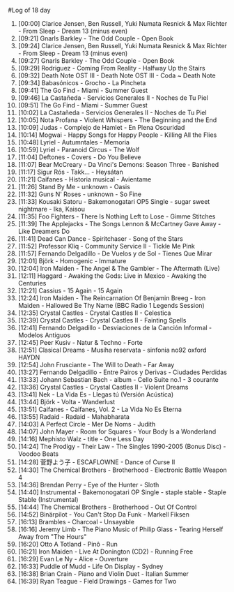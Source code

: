 #Log of 18 day

1. [00:00] Clarice Jensen, Ben Russell, Yuki Numata Resnick & Max Richter - From Sleep - Dream 13 (minus even)
1. [09:21] Gnarls Barkley - The Odd Couple - Open Book
1. [09:24] Clarice Jensen, Ben Russell, Yuki Numata Resnick & Max Richter - From Sleep - Dream 13 (minus even)
1. [09:27] Gnarls Barkley - The Odd Couple - Open Book
1. [09:29] Rodriguez - Coming From Reality - Halfway Up the Stairs
1. [09:32] Death Note OST III - Death Note OST III - Coda ~ Death Note
1. [09:34] Babasónicos - Grocho - La Pincheta
1. [09:41] The Go Find - Miami - Summer Guest
1. [09:46] La Castañeda - Servicios Generales II - Noches de Tu Piel
1. [09:51] The Go Find - Miami - Summer Guest
1. [10:02] La Castañeda - Servicios Generales II - Noches de Tu Piel
1. [10:05] Nota Profana - Violent Whispers - The Beginning and the End
1. [10:09] Judas - Complejo de Hamlet - En Plena Oscuridad
1. [10:14] Mogwai - Happy Songs for Happy People - Killing All the Flies
1. [10:48] Lyriel - Autumntales - Memoria
1. [10:59] Lyriel - Paranoid Circus - The Wolf
1. [11:04] Deftones - Covers - Do You Believe
1. [11:07] Bear McCreary - Da Vinci's Demons: Season Three - Banished
1. [11:17] Sigur Rós - Takk... - Heysátan
1. [11:21] Caifanes - Historia musical - Avientame
1. [11:26] Stand By Me - unknown - Oasis
1. [11:32] Guns N' Roses - unknown - So Fine
1. [11:33] Kousaki Satoru - Bakemonogatari OP5 Single - sugar sweet nightmare - Ika, Kaisou
1. [11:35] Foo Fighters - There Is Nothing Left to Lose - Gimme Stitches
1. [11:39] The Applejacks - The Songs Lennon & McCartney Gave Away - Like Dreamers Do
1. [11:41] Dead Can Dance - Spiritchaser - Song of the Stars
1. [11:52] Professor Kliq - Community Service II - Tickle Me Pink
1. [11:57] Fernando Delgadillo - De Vuelos y de Sol - Tienes Que Mirar
1. [12:01] Björk - Homogenic - Immature
1. [12:04] Iron Maiden - The Angel & The Gambler - The Aftermath (Live)
1. [12:11] Haggard - Awaking the Gods: Live in Mexico - Awaking the Centuries
1. [12:21] Cassius - 15 Again - 15 Again
1. [12:24] Iron Maiden - The Reincarnation Of Benjamin Breeg - Iron Maiden - Hallowed Be Thy Name (BBC Radio 1 Legends Session)
1. [12:35] Crystal Castles - Crystal Castles II - Celestica
1. [12:39] Crystal Castles - Crystal Castles II - Fainting Spells
1. [12:41] Fernando Delgadillo - Desviaciones de la Canción Informal - Modelos Antiguos
1. [12:45] Peer Kusiv - Natur & Techno - Forte
1. [12:51] Clasical Dreams - Musiha reservata - sinfonia no92 oxford HAYDN
1. [12:54] John Frusciante - The Will to Death - Far Away
1. [13:27] Fernando Delgadillo - Entre Pairos y Derivas - Ciudades Perdidas
1. [13:33] Johann Sebastian Bach - album - Cello Suite no.1 - 3 courante
1. [13:36] Crystal Castles - Crystal Castles II - Violent Dreams
1. [13:41] Nek - La Vida Es - Llegas tú (Versión Acústica)
1. [13:44] Björk - Volta - Wanderlust
1. [13:51] Caifanes - Caifanes, Vol. 2 - La Vida No Es Eterna
1. [13:55] Radaid - Radaid - Mahabharata
1. [14:03] A Perfect Circle - Mer De Noms - Judith
1. [14:07] John Mayer - Room for Squares - Your Body Is a Wonderland
1. [14:16] Mephisto Walz - title - One Less Day
1. [14:24] The Prodigy - Their Law - The Singles 1990-2005 (Bonus Disc) - Voodoo Beats
1. [14:28] 菅野よう子 - ESCAFLOWNE - Dance of Curse II
1. [14:30] The Chemical Brothers - Brotherhood - Electronic Battle Weapon 4
1. [14:36] Brendan Perry - Eye of the Hunter - Sloth
1. [14:40] Instrumental - Bakemonogatari OP Single - staple stable - Staple Stable (Instrumental)
1. [14:44] The Chemical Brothers - Brotherhood - Out Of Control
1. [14:52] Binärpilot - You Can't Stop Da Funk - Markell Fiksen
1. [16:13] Brambles - Charcoal - Unsayable
1. [16:16] Jeremy Limb - The Piano Music of Philip Glass - Tearing Herself Away from "The Hours"
1. [16:20] Otto A Totland - Pinô - Run
1. [16:21] Iron Maiden - Live At Donington (CD2) - Running Free
1. [16:29] Evan Le Ny - Alice - Ouverture
1. [16:33] Puddle of Mudd - Life On Display - Sydney
1. [16:38] Brian Crain - Piano and Violin Duet - Italian Summer
1. [16:39] Ryan Teague - Field Drawings - Games for Two
